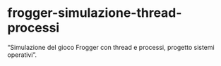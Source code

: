 # frogger-simulazione-thread-processi
“Simulazione del gioco Frogger con thread e processi, progetto sistemi operativi”.
